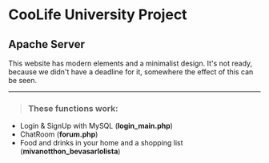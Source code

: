 # CooLife University Project
## Apache Server
This website has modern elements and a minimalist design. It's not ready, because we didn't have a deadline for it, somewhere the effect of this can be seen.
___
> ### These functions work:
* Login & SignUp with MySQL (__login_main.php__)
* ChatRoom (__forum.php__)
* Food and drinks in your home and a shopping list (__mivanotthon_bevasarlolista__)
